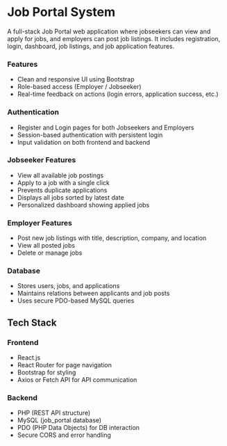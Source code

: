 # Job Portal System

A full-stack Job Portal web application where jobseekers can view and apply for jobs, and employers can post job listings. It includes registration, login, dashboard, job listings, and job application features.


### Features
- Clean and responsive UI using Bootstrap
- Role-based access (Employer / Jobseeker)
- Real-time feedback on actions (login errors, application success, etc.)

### Authentication
- Register and Login pages for both Jobseekers and Employers
- Session-based authentication with persistent login
- Input validation on both frontend and backend

### Jobseeker Features
- View all available job postings
- Apply to a job with a single click
- Prevents duplicate applications
- Displays all jobs sorted by latest date
- Personalized dashboard showing applied jobs

### Employer Features
- Post new job listings with title, description, company, and location
- View all posted jobs
- Delete or manage jobs

### Database
- Stores users, jobs, and applications
- Maintains relations between applicants and job posts
- Uses secure PDO-based MySQL queries

## Tech Stack

### Frontend
- React.js
- React Router for page navigation
- Bootstrap for styling
- Axios or Fetch API for API communication

### Backend
- PHP (REST API structure)
- MySQL (job_portal database)
- PDO (PHP Data Objects) for DB interaction
- Secure CORS and error handling

